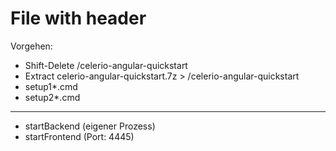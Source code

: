 # File with header

Vorgehen:

+ Shift-Delete /celerio-angular-quickstart
+ Extract celerio-angular-quickstart.7z > /celerio-angular-quickstart
+ setup1*.cmd
+ setup2*.cmd


----
+ startBackend (eigener Prozess)
+ startFrontend (Port: 4445)